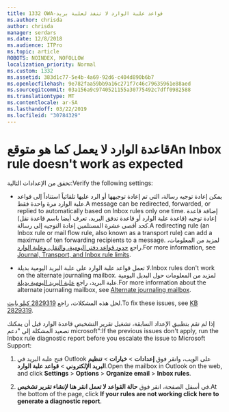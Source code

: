 ```yaml
---
title: 1332 OWA-قواعد علبة الوارد لا تنفذ لعلبة بريد
ms.author: chrisda
author: chrisda
manager: serdars
ms.date: 12/8/2018
ms.audience: ITPro
ms.topic: article
ROBOTS: NOINDEX, NOFOLLOW
localization_priority: Normal
ms.custom: 1332
ms.assetid: 383d1c77-5e4b-4a69-92d6-c404d890b6b7
ms.openlocfilehash: 9e782faa59bb9a16c271f7c46c79635961e88aed
ms.sourcegitcommit: 03a156a9c9740521155a30775492c7dff0982588
ms.translationtype: MT
ms.contentlocale: ar-SA
ms.lasthandoff: 03/22/2019
ms.locfileid: "30784329"
---
```

# <a name="an-inbox-rule-doesnt-work-as-expected"></a><span data-ttu-id="2fea8-102">قاعدة الوارد لا يعمل كما هو متوقع</span><span class="sxs-lookup"><span data-stu-id="2fea8-102">An Inbox rule doesn't work as expected</span></span>

<span data-ttu-id="2fea8-103">تحقق من الإعدادات التالية:</span><span class="sxs-lookup"><span data-stu-id="2fea8-103">Verify the following settings:</span></span>
  
- <span data-ttu-id="2fea8-104">يمكن إعادة توجيه رسالة، التي تم إعادة توجيهها أو الرد عليها تلقائياً استناداً إلى قواعد علبة الوارد مرة واحدة فقط.</span><span class="sxs-lookup"><span data-stu-id="2fea8-104">A message can be redirected, forwarded, or replied to automatically based on Inbox rules only one time.</span></span> <span data-ttu-id="2fea8-105">إضافة قاعدة إعادة توجيه (قاعدة علبة الوارد أو قاعدة تدفق البريد، تعرف أيضا باسم قاعدة نقل) كحد أقصى عشرة المستلمين إعادة التوجيه إلى رسالة.</span><span class="sxs-lookup"><span data-stu-id="2fea8-105">A redirecting rule (an Inbox rule or mail flow rule, also known as a transport rule) can add a maximum of ten forwarding recipients to a message.</span></span> <span data-ttu-id="2fea8-106">لمزيد من المعلومات، راجع [حدود قواعد دفتر اليومية، والنقل، وعلبة الوارد](https://docs.microsoft.com/office365/servicedescriptions/exchange-online-service-description/exchange-online-limits).</span><span class="sxs-lookup"><span data-stu-id="2fea8-106">For more information, see [Journal, Transport, and Inbox rule limits](https://docs.microsoft.com/office365/servicedescriptions/exchange-online-service-description/exchange-online-limits).</span></span>
    
- <span data-ttu-id="2fea8-107">لا تعمل قواعد علبة الوارد على علبة البريد اليومية بديلة.</span><span class="sxs-lookup"><span data-stu-id="2fea8-107">Inbox rules don't work on the alternate journaling mailbox.</span></span> <span data-ttu-id="2fea8-108">لمزيد من المعلومات حول البديل اليومية علبة البريد، راجع [علبة البريد اليومية بديلة](https://docs.microsoft.com/Exchange/security-and-compliance/journaling/journaling#alternate-journaling-mailbox).</span><span class="sxs-lookup"><span data-stu-id="2fea8-108">For more information about the alternate journaling mailbox, see [Alternate journaling mailbox](https://docs.microsoft.com/Exchange/security-and-compliance/journaling/journaling#alternate-journaling-mailbox).</span></span>
    
<span data-ttu-id="2fea8-109">لحل هذه المشكلات، راجع [2829319 كيلو بايت](https://support.microsoft.com/kb/2829319).</span><span class="sxs-lookup"><span data-stu-id="2fea8-109">To fix these issues, see [KB 2829319](https://support.microsoft.com/kb/2829319).</span></span>
  
<span data-ttu-id="2fea8-110">إذا لم تقم بتطبيق الإعداد السابقة، تشغيل تقرير التشخيص قاعدة الوارد قبل أن يمكنك تصعيد المشكلة إلى "دعم microsoft":</span><span class="sxs-lookup"><span data-stu-id="2fea8-110">If the previous issues don't apply, run the Inbox rule diagnostic report before you escalate the issue to Microsoft Support:</span></span>
  
1. <span data-ttu-id="2fea8-111">فتح علبة البريد في Outlook على الويب، وانقر فوق **إعدادات** \> **خيارات** \> **تنظيم البريد الإلكتروني** \> **قواعد علبة الوارد**.</span><span class="sxs-lookup"><span data-stu-id="2fea8-111">Open the mailbox in Outlook on the web, and click **Settings** \> **Options** \> **Organize email** \> **Inbox rules**.</span></span>
    
2. <span data-ttu-id="2fea8-112">في أسفل الصفحة، انقر فوق **حالة القواعد لا تعمل انقر هنا لإنشاء تقرير تشخيص**.</span><span class="sxs-lookup"><span data-stu-id="2fea8-112">At the bottom of the page, click **If your rules are not working click here to generate a diagnostic report**.</span></span>
    

